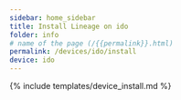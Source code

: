 ```yaml
---
sidebar: home_sidebar
title: Install Lineage on ido
folder: info
# name of the page (/{{permalink}}.html)
permalink: /devices/ido/install
device: ido
---
```

{% include templates/device_install.md %}
